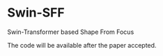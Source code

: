 # Swin-SFF

Swin-Transformer based Shape From Focus

The code will be available after the paper accepted.
